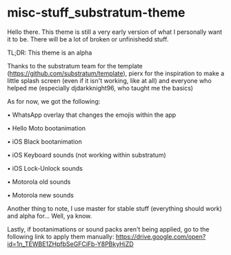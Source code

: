 # misc-stuff_substratum-theme
Hello there. This theme is still a very early version of what I personally want it to be. There will be a lot of broken or unfinishedd stuff.

TL;DR: This theme is an alpha

Thanks to the substratum team for the template (https://github.com/substratum/template), pierx for the inspiration to make a little splash screen (even if it isn't working, like at all) and everyone who helped me (especially djdarkknight96, who taught me the basics)

As for now, we got the following:

• WhatsApp overlay that changes the emojis within the app

• Hello Moto bootanimation

• iOS Black bootanimation

• iOS Keyboard sounds (not working within substratum)

• iOS Lock-Unlock sounds

• Motorola old sounds

• Motorola new sounds

Another thing to note, I use master for stable stuff (everything should work) and alpha for... Well, ya know.

Lastly, if bootanimations or sound packs aren't being applied, go to the following link to apply them manually:
https://drive.google.com/open?id=1n_TEWBE1ZHpfbSeGFCiFb-Y8PBkyHiZD
